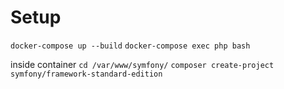 # Setup

`docker-compose up --build`
`docker-compose exec php bash`

inside container
`cd /var/www/symfony/`
`composer create-project symfony/framework-standard-edition`
